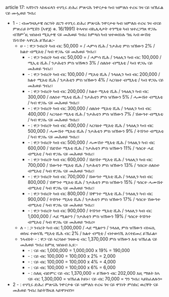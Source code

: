 article 17: ኣሻንናን ኣከፋፍላን ተሃጊሩ ድሕሪ ምጽናሕ ንዋናታቱ ካብ ዝምለስ ተረፍ ገዛ ናይ ዝኽፈል ናይ መሗወይ ግብሪ

<ul>
			<li>1 - : ብመግዛእታዊ ስርዓት ደርግ ተሃጊሩ ድሕሪ ምጽናሕ ንዋናታቱ ካብ ዝምለስ ተረፍ ገዛ ብናይ ምጽራይ ኮሚሽን (ኣዋጅ ቁ. 16&#x2F;1991) ትኣዛዝ ብኪሊላታት ተገሚቱ ካብ ዝተረጋግጸ ዋጋኡ ብኽም&#39;ዚ ዝስዕብ ሚእታዊ ናይ መሕወይ ግብሪ ከምላስ ካብ ዝተወሰነሉ ግዜ ኣብ ውሽቲ ሽዱሽተ ኣዋርሕ ይኽፈል:-<ul>
						<li>ሀ - : ዋጋ ንብረት ካብ ብር 50,000 &#x3D; &#x2F; ሓምሳ ሺሕ &#x2F; ንታሕቲ ምስ ዝኽውን 2% &#x2F; ክልተ ብሚእቲ &#x2F; ካብ ዋጋኡ ናይ መሕወይ ግብሪ፣<ul>
									<li> - : ዋጋ ንብረት ካብ ብር 50,000 &#x3D; &#x2F; ሓምሳ ሺሕ &#x2F; ንላዕሊን ካብ ብር 100,000 &#x2F; ሚኢቲ ሺሕ &#x2F; ንታሕቲን ምስ ዝኸዉን 3% &#x2F; ሰለስተ ብሚእቲ &#x2F; ካብ ዋጋኡ ናይ መሕወይ ግብሪ፣<ul>
									</ul></li>									<li> - : ዋጋ ንብረት ካብ ብር 100,000 &#x2F; ሚእቲ ሺሕ &#x2F; ንላዕሊን ካብ ብር 200,000 &#x2F; ክልተ ሚእቲ ሺሕ &#x2F; ንታሕቲን ምስ ዝኸውን 4% &#x2F; ኣርባዕተ ብሚእቲ &#x2F; ካብ ዋጋኡ ናይ መሕወይ ግብሪ፣<ul>
									</ul></li>									<li> - : ዋጋ ንብረት ካብ ብር 200,000 &#x2F; ክልተ ሚእቲ ሺሕ &#x2F; ንላዕሊን ካብ ብር 300,000 &#x2F; ሰለስተ ሚእቲ ሺሕ &#x2F; ንታሕቲን ምስ ዝኸውን 5% &#x2F; ሓሙሽተ ብሚእቲ &#x2F; ካብ ዋጋኡ ናይ መሕወይ ግብሪ፣<ul>
									</ul></li>									<li> - : ዋጋ ንብረት ካብ ብር 300,000 &#x2F; ሰለስተ ሚእቲ ሺሕ &#x2F; ንላዕሊን ካብ ብር 400,000 &#x2F; ኣርባዕተ ሚእቲ ሺሕ &#x2F; ንታሕቲን ምስ ዝኸውን 7% &#x2F; ሽውዓተ ብሚእቲ &#x2F; ካብ ዋጋኡ ናይ መሕወይ ግብሪ፣<ul>
									</ul></li>									<li> - : ዋጋ ንብረት ካብ ብር 400,000 &#x2F; ኣርባዕተ ሚእቲ ሺሕ &#x2F; ንላዕሊን ካብ ብር 500,000 &#x2F; ሓሙሽተ ሚእቲ ሺሕ &#x2F; ንታሕቲን ምስ ዝኸውን 9% &#x2F; ትሽዓተ ብሚእቲ &#x2F; ካብ ዋጋኡ ናይ መሕወይ ግብሪ፣<ul>
									</ul></li>									<li> - : ዋጋ ንብረት ካብ ብር 500,000 &#x2F; ሓሙሽተ ሚእቲ ሺሕ &#x2F; ንላዕሊን ካብ ብር 600,000 &#x2F; ሽድሽተ ሚእቲ ሺሕ &#x2F; ንታሕቲን ምስ ዝኸውን 11% &#x2F; ዓሰርተ ሓደ ብሚእቲ &#x2F; ካብ ዋጋኡ ናይ መሕወይ ግብሪ፣<ul>
									</ul></li>									<li> - : ዋጋ ንብረት ካብ ብር 600,000 &#x2F; ሽድሽተ ሚእቲ ሺሕ &#x2F; ንላዕሊን ካብ ብር 700,000 &#x2F; ሽውዓተ ሚእቲ ሺሕ &#x2F; ንታሕቲን ምስ ዝኸውን 13% &#x2F; ዓሰርተ ሰለስተ ብሚእቲ &#x2F; ካብ ዋጋኡ ናይ መሕወይ ግብሪ፣<ul>
									</ul></li>									<li> - : ዋጋ ንብረት ካብ ብር 700,000 &#x2F; ሽውዓተ ሚእቲ ሺሕ &#x2F; ንላዕሊን ካብ ብር 800,000 &#x2F; ሽሞንተ ሚእቲ ሺሕ &#x2F; ንታሕቲን ምስ ዝኸውን 15% &#x2F; ዓሰርተ ሓሙሽተ ብሚእቲ &#x2F; ካብ ዋጋኡ ናይ መሕወይ ግብሪ፣<ul>
									</ul></li>									<li> - : ዋጋ ንብረት ካብ ብር 800,000 &#x2F; ሽሞንተ ሚእቲ ሺሕ &#x2F; ንላዕሊን ካብ ብር 900,000 &#x2F; ትሽዓተ ሚእቲ ሺሕ &#x2F; ንታሕቲን ምስ ዝኸውን 17% &#x2F; ዓሰርተ ሽውዓተ ብሚእቲ &#x2F; ካብ ዋጋኡ ናይ መሕወይ ግብሪ፣<ul>
									</ul></li>									<li> - : ዋጋ ንብረት ካብ ብር 900,000 &#x2F; ትሽዓተ ሚእቲ ሺሕ &#x2F; ንላዕሊን ካብ ብር 1,000,000 &#x2F; ሓደ ሚልዮን &#x2F; ንታሕቲን ምስ ዝኸውን 19% &#x2F; ዓሰርተ ትሽዓተ ብሚእቲ &#x2F; ካብ ዋጋኡ ናይ መሕወይ ግብሪ።<ul>
									</ul></li>						</ul></li>						<li>ለ - : ጋ ንብረት ካብ ብር 1,000,000 &#x2F; ሓደ ሚልዮን &#x2F; ንላዕሊ ምስ ዝኽውን ብነፍሲ ወከፍ ተወሳኺ ሚእቲ ሺሕ ብር 2% &#x2F; ክልተ ብሚቲ &#x2F; ብተወሳኺ እናተደመረ ይኽፈል።<ul>
						</ul></li>						<li>ንኣብነት - : ዋጋ ናይ ኣርባዕተ ገዛውቲ ብር 1,370,000 ምስ ዝኸውን እቲ ዝኽፈል ናይ መሕወይ ግብሪ ከምዚ ዝስዕብ ኢዩ:-<ul>
									<li> - : ናይ ብር 1,000,000 &#x3D; 1,000,000 x 19% &#x3D; 190,000<ul>
									</ul></li>									<li> - : ናይ ብር 100,000 &#x3D; 100,000 x 2% &#x3D; 2,000<ul>
									</ul></li>									<li> - : ናይ ብር 100,000 &#x3D; 100,000 x 4% &#x3D; 4,000<ul>
									</ul></li>									<li> - : ናይ ብር 100,000 &#x3D; 100,000 x 6% &#x3D; 6,000<ul>
									</ul></li>									<li> - : ስለዚ ብድምር ናይ ብር 1,370,000 &#x3D; ይኽውን ብር 202,000 እዚ ማለት ከኣ ናይ ብር 1,300,000 &#x3D; ዝኽፈል ኮይኑ፣ ናይ ብር 70,000 &#x3D; ግን ግብሪ ኣይከፈለሉን።<ul>
									</ul></li>						</ul></li>			</ul></li>			<li>2 - : ተሃጊሩ ድሕሪ ምጽናሕ ንዋናታቱ ናይ ዝምለስ ተረፍ ገዛ ናይ ዋንነት ምስከር ወረቐት ናይ መሕወይ ግብሪ ክይትኸፍለ ኣይዋሃብን።<ul>
			</ul></li></ul>